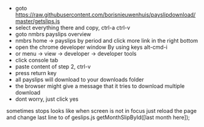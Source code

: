 * goto https://raw.githubusercontent.com/borisnieuwenhuis/payslipdownload/master/getslips.js
* select everything there and copy, ctrl-a ctrl-v
* goto nmbrs payslips overview
* nmbrs home -> payslips by period and click more link in the right bottom
* open the chrome developer window By using keys alt-cmd-i
* or menu -> view -> developer -> developer tools
* click console tab
* paste content of step 2, ctrl-v
* press return key
* all payslips will download to your downloads folder
* the browser might give a message that it tries to download multiple download
* dont worry, just click yes

sometimes stops looks like when screen is not in focus
just reload the page and change last line to of geslips.js
getMonthSlipById([last month here]);
